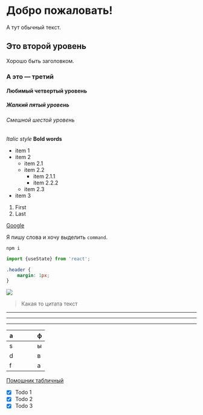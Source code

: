 # Добро пожаловать!

А тут обычный текст.

## Это второй уровень

Хорошо быть заголовком.

### А это — третий
#### Любимый четвертый уровень
##### Жалкий пятый уровень
###### Смешной шестой уровень

_Italic style_ 
__Bold words__
* item 1
* item 2
    * item 2.1
    * item 2.2
        * item 2.1.1
        * item 2.2.2
    * item 2.3
* item 3

1. First
2. Last

<!-- Ссылка -->
[Google](google.com)

<!-- Код -->
Я пишу слова и хочу выделить `command`.
```
npm i
```

```javascript
import {useState} from 'react';
```

```css
.header {
    margin: 1px;
}
```


<!-- Картинки -->
![](https://upload.wikimedia.org/wikipedia/commons/thumb/9/99/Bmw-e34-m5-wikipedia.jpg/1200px-Bmw-e34-m5-wikipedia.jpg)

<!-- Цитаты -->

> Какая то цитата
> текст
<!-- Разрывы горизонтальные -->

***
---
___

<!-- Таблицы -->

| a |   |   |   | ф |
|---|---|---|---|---|
| s |   |   |   | ы |
| d |   |   |   | в |
| f |   |   |   | а |

[Помошник табличный](https://www.tablesgenerator.com/markdown_tables)

<!-- Список дел -->
* [x] Todo 1
* [x] Todo 2
* [x] Todo 3